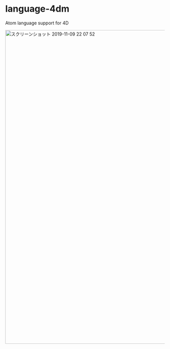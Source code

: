 # language-4dm
 Atom language support for 4D

<img width="988" alt="スクリーンショット 2019-11-09 22 07 52" src="https://user-images.githubusercontent.com/1725068/68529031-763fc300-033d-11ea-8bc9-9fe010b5f800.png">
